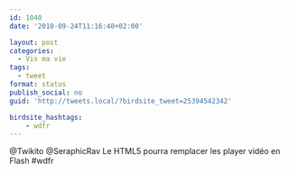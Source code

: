```yaml
---
id: 1040
date: '2010-09-24T11:16:40+02:00'

layout: post
categories:
  - Vis ma vie
tags:
  - tweet
format: status
publish_social: no
guid: 'http://tweets.local/?birdsite_tweet=25394542342'

birdsite_hashtags:
    - wdfr
---
```


@Twikito @SeraphicRav Le HTML5 pourra remplacer les player vidéo en Flash #wdfr